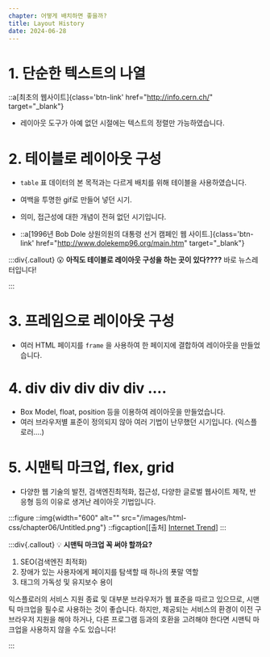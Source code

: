 ```yaml
---
chapter: 어떻게 배치하면 좋을까?
title: Layout History
date: 2024-06-28
---
```


# 1. 단순한 텍스트의 나열

::a[최초의 웹사이트]{class='btn-link' href="http://info.cern.ch/" target="\_blank"}

- 레이아웃 도구가 아예 없던 시절에는 텍스트의 정렬만 가능하였습니다.

# 2. 테이블로 레이아웃 구성

- `table` 표 데이터의 본 목적과는 다르게 배치를 위해 테이블을 사용하였습니다.
- 여백을 투명한 gif로 만들어 넣던 시기.
- 의미, 접근성에 대한 개념이 전혀 없던 시기입니다.

- ::a[1996년 Bob Dole 상원의원의 대통령 선거 캠페인 웹 사이트.]{class='btn-link' href="http://www.dolekemp96.org/main.htm" target="\_blank"}

:::div{.callout}
😮 **아직도 테이블로 레이아웃 구성을 하는 곳이 있다????**
바로 뉴스레터입니다!

:::

# 3. 프레임으로 레이아웃 구성

- 여러 HTML 페이지를 `frame` 을 사용하여 한 페이지에 결합하여 레이아웃을 만들었습니다.

# 4. div div div div div ....

- Box Model, float, position 등을 이용하여 레이아웃을 만들었습니다.
- 여러 브라우저별 표준이 정의되지 않아 여러 기법이 난무했던 시기입니다. (익스플로러….)

# 5. 시맨틱 마크업, flex, grid

- 다양한 웹 기술의 발전, 검색엔진최적화, 접근성, 다양한 글로벌 웹사이트 제작, 반응형 등의 이유로 생겨난 레이아웃 기법입니다.

:::figure
::img{width="600" alt="" src="/images/html-css/chapter06/Untitled.png"}
::figcaption[[출처] [Internet Trend](http://www.internettrend.co.kr/trendForward.tsp)]
:::

:::div{.callout}
💡 **시맨틱 마크업 꼭 써야 할까요?**

1. SEO(검색엔진 최적화)
2. 장애가 있는 사용자에게 페이지를 탐색할 때 하나의 푯말 역할
3. 태그의 가독성 및 유지보수 용이

익스플로러의 서비스 지원 종료 및 대부분 브라우저가 웹 표준을 따르고 있으므로, 시맨틱 마크업을 필수로 사용하는 것이 좋습니다.
하지만, 제공되는 서비스의 환경이 이전 구 브라우저 지원을 해야 하거나, 다른 프로그램 등과의 호환을 고려해야 한다면 시맨틱 마크업을 사용하지 않을 수도 있습니다!

:::
